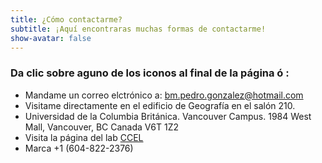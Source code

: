 ```yaml
---
title: ¿Cómo contactarme?
subtitle: ¡Aquí encontraras muchas formas de contactarme!
show-avatar: false
---
```


### Da clic sobre aguno de los iconos al final de la página ó :

 * Mandame un correo elctrónico a: bm.pedro.gonzalez@hotmail.com
 * Visitame directamente en el edificio de Geografía en el salón 210. 
  * Universidad de la Columbia Británica. Vancouver Campus. 1984 West Mall, Vancouver, BC Canada V6T 1Z2 
 * Visita la página del lab [CCEL](http://simondonner.com/lab-team/) 
 * Marca +1 (604-822-2376) 
